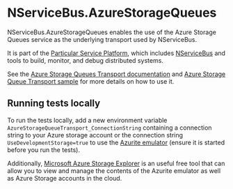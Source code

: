 # NServiceBus.AzureStorageQueues

NServiceBus.AzureStorageQueues enables the use of the Azure Storage Queues service as the underlying transport used by NServiceBus.

It is part of the [Particular Service Platform](https://particular.net/service-platform), which includes [NServiceBus](https://particular.net/nservicebus) and tools to build, monitor, and debug distributed systems.

See the [Azure Storage Queues Transport documentation](https://docs.particular.net/nservicebus/azure-storage-queues/) and [Azure Storage Queue Transport sample](https://docs.particular.net/samples/azure/storage-queues/) for more details on how to use it.

## Running tests locally

To run the tests locally, add a new environment variable `AzureStorageQueueTransport_ConnectionString` containing a connection string to your Azure storage account or the connection string `UseDevelopmentStorage=true` to use the [Azurite emulator](https://docs.microsoft.com/en-us/azure/storage/common/storage-use-azurite) (ensure it is started before you run the tests).

Additionally, [Microsoft Azure Storage Explorer](https://azure.microsoft.com/en-us/products/storage/storage-explorer) is an useful free tool that can allow you to view and manage the contents of the Azurite emulator as well as Azure Storage accounts in the cloud.
